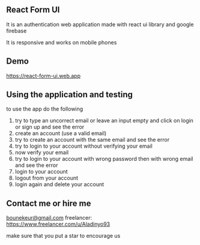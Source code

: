 ## React Form UI
 It is an authentication web application made with react ui library and google firebase
 
 It is responsive and works on mobile phones

## Demo
https://react-form-ui.web.app

## Using the application and testing
to use the app do the following

1. try to type an uncorrect email or leave an input empty and click on login or sign up and see the error
2. create an account (use a valid email)
3. try to create an account with the same email and see the error
4. try to login to your account without verifying your email
5. now verify your email
6. try to login to your account with wrong password then with wrong email and see the error
7. login to your account
8. logout from your account
9. login again and delete your account

## Contact me or hire me
bounekeur@gmail.com
freelancer: https://www.freelancer.com/u/Aladinyo93

make sure that you put a star to encourage us
